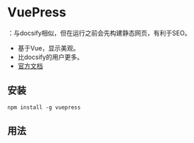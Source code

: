# VuePress

：与docsify相似，但在运行之前会先构建静态网页，有利于SEO。
- 基于Vue，显示美观。
- 比docsify的用户更多。
- [官方文档](https://vuepress.vuejs.org/zh/)

## 安装

```shell
npm install -g vuepress
```

## 用法


